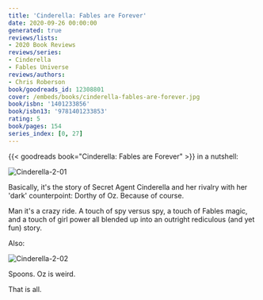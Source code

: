 ```yaml
---
title: 'Cinderella: Fables are Forever'
date: 2020-09-26 00:00:00
generated: true
reviews/lists:
- 2020 Book Reviews
reviews/series:
- Cinderella
- Fables Universe
reviews/authors:
- Chris Roberson
book/goodreads_id: 12308801
cover: /embeds/books/cinderella-fables-are-forever.jpg
book/isbn: '1401233856'
book/isbn13: '9781401233853'
rating: 5
book/pages: 154
series_index: [0, 27]
---
```

{{< goodreads book="Cinderella: Fables are Forever" >}} in a nutshell:  

![Cinderella-2-01](/embeds/books/attachments/cinderella-2-01.jpg)  

<!--more-->

Basically, it's the story of Secret Agent Cinderella and her rivalry with her 'dark' counterpoint: Dorthy of Oz. Because of course.  

Man it's a crazy ride. A touch of spy versus spy, a touch of Fables magic, and a touch of girl power all blended up into an outright rediculous (and yet fun) story.  

Also:  

![Cinderella-2-02](/embeds/books/attachments/cinderella-2-02.jpg)  

Spoons. Oz is weird.  

That is all.